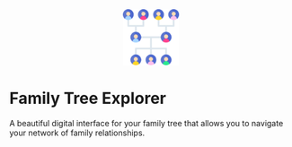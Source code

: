 <div align="center">
    <img alt="Family Tree Explorer Logo" width="100" src="https://github.com/grey-software/family-tree-explorer/raw/main/family-tree-explorer-logo.png">
</div>

# Family Tree Explorer

A beautiful digital interface for your family tree that allows you to navigate your network of family relationships.
